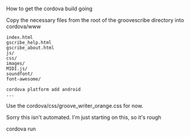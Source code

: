 How to get the cordova build going

Copy the necessary files from the root of the groovescribe directory into cordova/www

    index.html
    gscribe_help.html
    gscribe_about.html
    js/
    css/
    images/
    MIDI.js/
    soundfont/
    font-awesome/
    
    cordova platform add android
    ...
    
Use the cordova/css/groove_writer_orange.css for now.   
    
Sorry this isn't automated.   I'm just starting on this, so it's rough
    
cordova run
